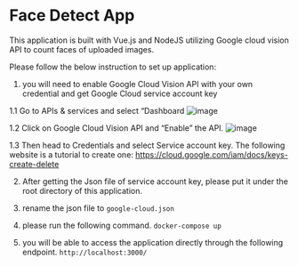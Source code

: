 # Face Detect App

This application is built with Vue.js and NodeJS utilizing Google cloud vision API to count faces of uploaded images.

Please follow the below instruction to set up application:


1. you will need to enable Google Cloud Vision API with your own credential and get Google Cloud service account key

1.1 Go to APIs & services and select “Dashboard
![image](https://user-images.githubusercontent.com/7381109/226408517-40028439-b072-43f7-b4e6-2f0ee6d32fba.png)

1.2 Click on Google Cloud Vision API and “Enable” the API.
![image](https://user-images.githubusercontent.com/7381109/226408963-2a0e08fa-52f3-445f-b473-beb36e0c910e.png)

1.3 Then head to Credentials and select Service account key. The following website is a tutorial to create one: 
https://cloud.google.com/iam/docs/keys-create-delete

2. After getting the Json file of service account key, please put it under the root directory of this application.

3. rename the json file to `google-cloud.json`

4. please run the following command. `docker-compose up`

5. you will be able to access the application directly through the following endpoint.
`http://localhost:3000/`
